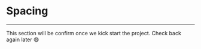 # Spacing
------
This section will be confirm once we kick start the project. Check back again later :smile:

